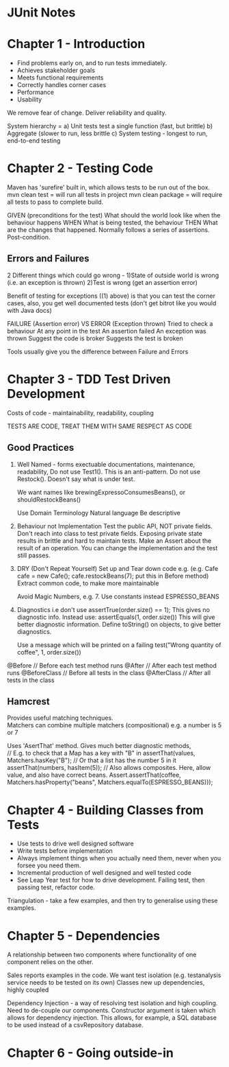 JUnit Notes
===========

Chapter 1 - Introduction
========================
*	Find problems early on, and to run tests immediately.
*	Achieves stakeholder goals
*	Meets functional requirements
*	Correctly handles corner cases
*	Performance
*	Usability

We remove fear of change.  Deliver reliability and quality.

System hierarchy = a) Unit tests test a single function (fast, but brittle) 
				   b) Aggregate (slower to run, less brittle 
				   c) System testing - longest to run, end-to-end testing

Chapter 2 - Testing Code
========================

Maven has 'surefire' built in, which allows tests to be run out of the box.
mvn clean test      = will run all tests in project
mvn clean package   = will require all tests to pass to complete build.

GIVEN  (preconditions for the test)  What should the world look like when the behaviour happens
WHEN   What is being tested, the behaviour
THEN   What are the changes that happened.  Normally follows a series of assertions.  Post-condition.

Errors and Failures
-------------------
2 Different things which could go wrong - 
1)State of outside world is wrong (i.e. an exception is thrown)
2)Test is wrong (get an assertion error)

Benefit of testing for exceptions ((1) above) is that you can test the corner cases,
also, you get well documented tests (don't get bitrot like you would with Java docs)

FAILURE (Assertion error)		VS 				   ERROR (Exception thrown)
Tried to check a behaviour						   At any point in the test	
An assertion failed								   An exception was thrown
Suggest the code is broker						   Suggests the test is broken	

Tools usually give you the difference between Failure and Errors
 

Chapter 3 - TDD Test Driven Development
=======================================
Costs of code - maintainability, readability, coupling

TESTS ARE CODE, TREAT THEM WITH SAME RESPECT AS CODE

Good Practices
--------------
1) Well Named - forms exectuable documentations, maintenance, readability, 
   Do not use Test1().  This is an anti-pattern.
   Do not use Restock().  Doesn't say what is under test.
   
   We want names like brewingExpressoConsumesBeans(), or shouldRestockBeans()
   
   Use Domain Terminology
   Natural language
   Be descriptive
 
2) Behaviour not Implementation
   Test the public API, NOT private fields.
   Don't reach into class to test private fields.
   Exposing private state results in brittle and hard to maintain tests.
   Make an Assert about the result of an operation.
   You can change the implementation and the test still passes.
   
3) DRY (Don't Repeat Yourself)
   Set up and Tear down code e.g. (e.g. Cafe cafe = new Cafe(); cafe.restockBeans(7);  put this
                                   in Before method)
   Extract common code, to make more maintainable
   
   Avoid Magic Numbers, e.g. 7.  Use constants instead ESPRESSO_BEANS
   
4) Diagnostics
   i.e don't use  assertTrue(order.size() == 1);   This gives no diagnostic info. Instead use:
   assertEquals(1, order.size())  This will give better diagnostic information.
   Define toString() on objects, to give better diagnostics.
   
   Use a message which will be printed on a failing test("Wrong quantity of coffee", 1, order.size())
  
	
@Before  // Before each test method runs
@After   // After each test method runs
@BeforeClass // Before all tests in the class
@AfterClass  // After all tests in the class
   
Hamcrest   
--------
Provides useful matching techniques.  
Matchers can combine multiple matchers (compositional) e.g. a number is 5 or 7   

Uses 'AsertThat' method. Gives much better diagnostic methods,  
// E.g. to check that a Map has a key with "B" in
assertThat(values, Matchers.hasKey("B");
// Or that a list has the number 5 in it
assertThat(numbers, hasItem(5));
// Also allows composites.  Here, allow value, and also have correct beans.
Assert.assertThat(coffee,
				Matchers.hasProperty("beans", Matchers.equalTo(ESPRESSO_BEANS)));
			
			
Chapter 4 - Building Classes from Tests
=======================================

*	Use tests to drive well designed software
*	Write tests before implementation
*	Always implement things when you actually need them, never when you forsee you need them.
*	Incremental production of well designed and well tested code
*	See Leap Year test for how to drive development.  Failing test, then passing test, refactor code.
		
Triangulation - take a few examples, and then try to generalise using these examples.  


Chapter 5 - Dependencies 
========================
A relationship between two components where functionality of one component relies on the other.

Sales reports examples in the code.
We want test isolation (e.g. testanalysis service needs to be tested on its own)
Classes new up dependencies, highly coupled

Dependency Injection - a way of resolving test isolation and high coupling.  
Need to de-couple our components. 
Constructor argument is taken which allows for dependency injection.  This allows, for example,
a SQL database to be used instead of a csvRepository database.



Chapter 6 - Going outside-in
============================
